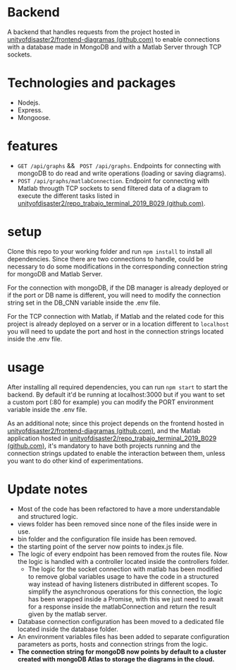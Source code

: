 # Backend

A backend that handles requests from the project hosted in [unityofdisaster2/frontend-diagramas (github.com)][1] to enable connections with a database made in MongoDB and with a Matlab Server through TCP sockets.

# Technologies and packages

- Nodejs.
- Express.
- Mongoose.

# features

- `GET /api/graphs` && ` POST /api/graphs`. Endpoints for connecting with mongoDB to do read and write operations (loading or saving diagrams).
- `POST /api/graphs/matlabConnection`. Endpoint for connecting with Matlab througth TCP sockets to send filtered data of a diagram to execute the different tasks listed in [unityofdisaster2/repo_trabajo_terminal_2019_B029 (github.com)][2].

# setup

Clone this repo to your working folder and run `npm install` to install all dependencies. Since there are two connections to handle, could be necessary to do some modifications in the corresponding connection string for mongoDB and Matlab Server.

For the connection with mongoDB, if the DB manager is already deployed or if the port or DB name is different, you will need to modify the connection string set in the DB_CNN variable inside the .env file.

For the TCP connection with Matlab, if Matlab and the related code for this project is already deployed on a server or in a location different to `localhost` you will need to update the port and host in the connection strings located inside the .env file.

# usage

After installing all required dependencies, you can run `npm start` to start the backend. By default it'd be running at localhost:3000 but if you want to set a custom port (:80 for example) you can modify the PORT environment variable inside the .env file.

As an additional note; since this project depends on the frontend hosted in [unityofdisaster2/frontend-diagramas (github.com)][1], and the Matlab application hosted in [unityofdisaster2/repo_trabajo_terminal_2019_B029 (github.com)][2], it's mandatory to have both projects running and the connection strings updated to enable the interaction between them, unless you want to do other kind of experimentations.

# Update notes

- Most of the code has been refactored to have a more understandable and structured logic.
- views folder has been removed since none of the files inside were in use.
- bin folder and the configuration file inside has been removed.
- the starting point of the server now points to index.js file.
- The logic of every endpoint has been removed from the routes file. Now the logic is handled with a controller located inside the controllers folder.
  - The logic for the socket connection with matlab has been modified to remove global variables usage to have the code in a structured way instead of having listeners distributed in different scopes. To simplify the asynchronous operations for this connection, the logic has been wrapped inside a Promise, with this we just need to await for a response inside the matlabConnection and return the result given by the matlab server.
- Database connection configuration has been moved to a dedicated file located inside the database folder.
- An environment variables files has been added to separate configuration parameters as ports, hosts and connection strings from the logic.
- **The connection string for mongoDB now points by default to a cluster created with mongoDB Atlas to storage the diagrams in the cloud.**

[1]: https://github.com/unityofdisaster2/frontend-diagramas
[2]: https://github.com/unityofdisaster2/repo_trabajo_terminal_2019_B029
